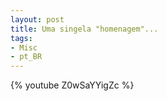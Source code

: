 ```yaml
---
layout: post
title: Uma singela "homenagem"...
tags:
- Misc
- pt_BR
---
```


{% youtube Z0wSaYYigZc %}
